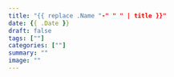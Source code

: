 ```yaml
---
title: "{{ replace .Name "-" " " | title }}"
date: {{ .Date }}
draft: false
tags: [""]
categories: [""]
summary: ""
image: ""
---
```

